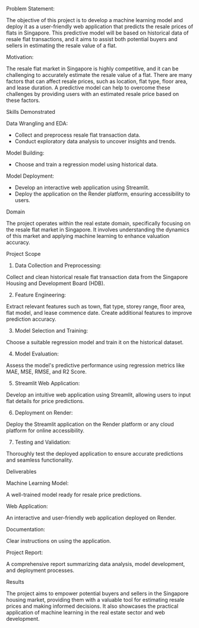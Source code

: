 Problem Statement:

The objective of this project is to develop a machine learning model and deploy it as a user-friendly web application that predicts the resale prices of flats in Singapore. This predictive model will be based on historical data of resale flat transactions, and it aims to assist both potential buyers and sellers in estimating the resale value of a flat.

Motivation:

The resale flat market in Singapore is highly competitive, and it can be challenging to accurately estimate the resale value of a flat. There are many factors that can affect resale prices, such as location, flat type, floor area, and lease duration. A predictive model can help to overcome these challenges by providing users with an estimated resale price based on these factors.

Skills Demonstrated

Data Wrangling and EDA:

* Collect and preprocess resale flat transaction data.
* Conduct exploratory data analysis to uncover insights and trends.

Model Building:

* Choose and train a regression model using historical data.

Model Deployment:

* Develop an interactive web application using Streamlit.
* Deploy the application on the Render platform, ensuring accessibility to users.

Domain

The project operates within the real estate domain, specifically focusing on the resale flat market in Singapore. It involves understanding the dynamics of this market and applying machine learning to enhance valuation accuracy.

Project Scope

1. Data Collection and Preprocessing:

Collect and clean historical resale flat transaction data from the Singapore Housing and Development Board (HDB).

2. Feature Engineering:

Extract relevant features such as town, flat type, storey range, floor area, flat model, and lease commence date. Create additional features to improve prediction accuracy.

3. Model Selection and Training:

Choose a suitable regression model and train it on the historical dataset.

4. Model Evaluation:

Assess the model's predictive performance using regression metrics like MAE, MSE, RMSE, and R2 Score.

5. Streamlit Web Application:

Develop an intuitive web application using Streamlit, allowing users to input flat details for price predictions.

6. Deployment on Render:

Deploy the Streamlit application on the Render platform or any cloud platform for online accessibility.

7. Testing and Validation:

Thoroughly test the deployed application to ensure accurate predictions and seamless functionality.

Deliverables

Machine Learning Model:

A well-trained model ready for resale price predictions.

Web Application:

An interactive and user-friendly web application deployed on Render.

Documentation:

Clear instructions on using the application.

Project Report:

A comprehensive report summarizing data analysis, model development, and deployment processes.

Results

The project aims to empower potential buyers and sellers in the Singapore housing market, providing them with a valuable tool for estimating resale prices and making informed decisions. It also showcases the practical application of machine learning in the real estate sector and web development.
